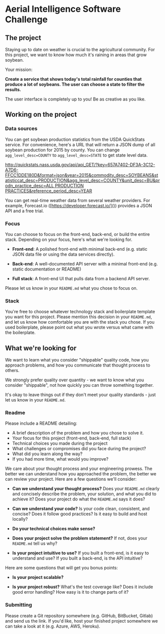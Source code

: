 # Aerial Intelligence Software Challenge

## The project

Staying up to date on weather is crucial to the agricultural community. For this project, we want to know how much it's raining in areas that grow soybean.

Your mission:

**Create a service that shows today's total rainfall for counties that produce a lot of soybeans. The user can choose a state to filter the results.**

The user interface is completely up to you! Be as creative as you like.

## Working on the project

### Data sources

You can get soybean production statistics from the USDA QuickStats service. For convenience, here's a URL that will return a JSON dump of all soybean production for 2015 by county. You can change `agg_level_desc=COUNTY` to `agg_level_desc=STATE` to get state level data.

[http://quickstats.nass.usda.gov/api/api_GET/?key=657A7402-DF3A-3C12-A7D6-FFCC1DDE180D&format=json&year=2015&commodity_desc=SOYBEANS&statisticcat_desc=PRODUCTION&agg_level_desc=COUNTY&unit_desc=BU&prodn_practice_desc=ALL PRODUCTION PRACTICES&reference_period_desc=YEAR]()

You can get real-time weather data from several weather providers. For example, Forecast.io ([https://developer.forecast.io/]()) provides a JSON API and a free trial.

### Focus

You can choose to focus on the front-end, back-end, or build the entire stack. Depending on your focus, here's what we're looking for.

- **Front-end**: A polished front-end with minimal back-end (e.g. static JSON data file or using the data services directly).

- **Back-end**: A well-documented API server with a minimal front-end (e.g. static documentation or README)

- **Full stack**: A front-end UI that pulls data from a backend API server.

Please let us know in your `README.md` what you chose to focus on.

### Stack

You're free to choose whatever technology stack and boilerplate template you want for this project. Please mention this decision in your `README.md`, and let us know how comfortable you are with the stack you chose. If you used boilerplate, please point out what you wrote versus what came with the boilerplate.

## What we're looking for

We want to learn what you consider "shippable" quality code, how you approach problems, and how you communicate that thought process to others.

We strongly prefer quality over quantity - we want to know what you consider "shippable", not how quickly you can throw something together.

It's okay to leave things out if they don't meet your quality standards - just let us know in your `README.md`.

### Readme

Please include a README detailing:

- A brief description of the problem and how you chose to solve it.
- Your focus for this project (front-end, back-end, full stack)
- Technical choices you made during the project
- What challenges or compromises did you face during the project?
- What did you learn along the way?
- If you had more time, what would you improve?

We care about your thought process and your engineering prowess. The better we can understand how you approached the problem, the better we can review your project. Here are a few questions we'll consider:

- **Can we understand your thought process?** Does your `README.md` clearly and concisely describe the problem, your solution, and what you did to achieve it? Does your project do what the `README.md` says it does?

- **Can we understand your code?** Is your code clean, consistent, and concise? Does it follow good practices? Is it easy to build and host locally?

- **Do your technical choices make sense?**

- **Does your project solve the problem statement?** If not, does your `README.md` tell us why?

- **Is your project intuitive to use?** If you built a front-end, is it easy to understand and use? If you built a back-end, is the API intuitive?

Here are some questions that will get you bonus points:

- **Is your project scalable?**

- **Is your project robust?** What's the test coverage like? Does it include good error handling? How easy is it to change parts of it?

### Submitting

Please create a Git repository somewhere (e.g. GitHub, BitBucket, Gitlab) and send us the link. If you'd like, host your finished project somewhere we can take a look at it (e.g. Azure, AWS, Heroku).